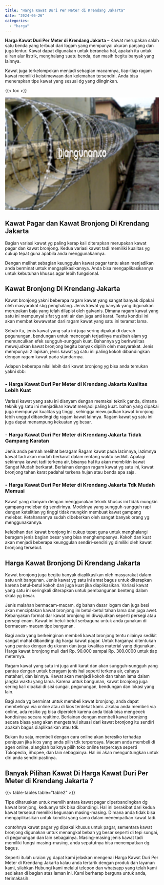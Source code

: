 ```yaml
---
title: "Harga Kawat Duri Per Meter di Krendang Jakarta"
date: "2024-05-26"
categories: 
  - "harga"
---
```


**Harga Kawat Duri Per Meter di Krendang Jakarta** – Kawat merupakan salah satu benda yang terbuat dari logam yang mempunyai ukuran panjang dan juga lentur. Kawat dapat digunakan untuk beraneka hal, apakah itu untuk aliran alur listrik, menghalang suatu benda, dan masih begitu banyak yang lainnya.

Kawat juga terkelompokan menjadi sebagian macamnya, tiap-tiap ragam kawat memiliki keistimewaan dan kelemahan tersendiri. Anda bisa menerapkan tipe kawat yang sesuai dg yang diinginkan.

{{< toc >}}

![Harga Kawat Duri Per Meter di Krendang Jakarta](/images/jual-kawat-murah49.png)

## Kawat Pagar dan Kawat Bronjong Di Krendang Jakarta

Bagian variasi kawat yg paling kerap kali diterapkan merupakan kawat pagar dan kawat bronjong. Kedua variasi kawat tadi memiliki kualitas yg cukup tepat guna apabila anda menggunakannya.

Dengan melihat sebagian keunggulan kawat pagar tentu akan menjadikan anda berminat untuk mengaplikasikannya. Anda bisa mengaplikasikannya untuk kebutuhan khusus agar lebih fungsional.

## Kawat Bronjong Di Krendang Jakarta

Kawat bronjong yakni beberapa ragam kawat yang sangat banyak dipakai oleh masyarakat sbg penghalang. Jenis kawat yg banyak yang digunakan merupakan baja yang telah dilapisi oleh galvanis. Dimana ragam kawat yang satu ini mempunyai sifat yg anti air dan juga anti karat. Tentu kondisi ini akan membat kewawetan dari ragam kawat yang satu ini teramat lama.

Sebab itu, jenis kawat yang satu ini juga sering dipakai di daerah pegunungan, bendungan untuk mencegah terjadinya musibah alam yg memunculkan efek sungguh-sungguh kuat. Bahannya yg berkwalitas mewujudkan kawat bronjong begitu banyak dipilih oleh masyarakat. Jenis mempunyai 2 lapisan, jenis kawat yg satu ini paling kokoh dibandingkan dengan ragam kawat pada standarnya.

Adapun beberapa nilai lebih dari kawat bronjong yg bisa anda temukan yakni sbb:

### \- Harga Kawat Duri Per Meter di Krendang Jakarta Kualitas Lebih Kuat

Variasi kawat yang satu ini dianyam dengan memakai teknik ganda, dimana teknik yg satu ini menjadikan kawat menjadi paling kuat. bahan yang dipakai juga mempunyai kualitas yg tinggi, sehingga mewujudkan kawat bronjong lebih unggul dibandingi dg ragam kawat lainnya. Ragam kawat yg satu ini juga dapat menampung kekuatan yg besar.

### \- Harga Kawat Duri Per Meter di Krendang Jakarta Tidak Gampang Karatan

Jenis anda pernah melihat beragam Ragam kawat pada lazimnya, lazimnya kawat tadi akan mudah berkarat dalam rentang waktu sedikit. Apalagi sekiranya kawat tadi terkena air, bisanya hal itu akan membikin kawat Sangat Mudah berkarat. Berlainan dengan ragam kawat yg satu ini, kawat bronjong tahan karat padahal terkena hujan atau benda apa saja.

### \- Harga Kawat Duri Per Meter di Krendang Jakarta Tdk Mudah Memuai

Kawat yang dianyam dengan menggunakan teknik khusus ini tidak mungkin gampang melebar dg sendirinya. Modelnya yang sungguh-sungguh rapi dengan ketelitian yg tinggi tidak mungkin membuat kawat gampang melebar. Ketahanannya sudah dibeberkan oleh sangat banyak orang yg menggunakannya.

kelebihan dari kawat bronjong ini cukup tepat guna untuk menghalangi beragam jenis bagian besar yang bisa menghempasnya. Kokoh dan kuat akan menjadi beberapa keunggulan sendiri-sendiri yg dimiliki oleh kawat bronjong tersebut.

## Harga Kawat Bronjong Di Krendang Jakarta

Kawat bronjong juga begitu banyak diaplikasikan oleh masyarakat dalam satu unit bangunan. Jenis kawat yg satu ini amat bagus untuk diterapkan karena betul-betul kokoh dan juga kuat jika diaplikasikan. Variasi kawat yang satu ini seringkali diterapkan untuk pembangunan benteng dalam skala yg besar.

Jenis malahan bermacam-macam, dg bahan dasar logam dan juga besi akan menciptakan kawat bronjong ini betul-betul tahan lama dan juga awet. Kebanyakan format dar kawat bronjong ini diwujudkan seperti persegi atau persegi enam. Kawat ini betul-betul serbaguna untuk anda gunakan di bermacam-macam tipe bangunan.

Bagi anda yang berkeinginan membeli kawat bronjong tentu nilainya sedikit sangat mahal dibandingi dg harga kawat pagar. Untuk harganya ditentukan yang pantas dengan dg ukuran dan juga kwalitas material yang digunakan. Harga kawat bronjong muli dari Rp. 90.000 sampai Rp. 300.0000 untuk tiap meternya.

Ragam kawat yang satu ini juga anti karat dan akan sungguh-sungguh yang pantas dengan untuk beragam jenis hal seperti terkena air, cahaya matahari, dan lainnya. Kawat akan menjadi kokoh dan tahan lama dalam jangka waktu yang lama. Karena untuk bangunan, kawat bronjong juga sering kali dipakai di sisi sungai, pegunungan, bendungan dan lokasi yang lain.

Bagi anda yg berminat untuk membeli kawat bronjong, anda dapat membelinya via online atau di kios terdekat kami. Jikalau anda membeli via online, ada resiko yg bisa diperoleh karena anda tidak bisa mengecek kondisinya secara realtime. Berlainan dengan membeli kawat bronjong secara biasa yang akan mengetahui situasi dari kawat bronjong itu sendiri apakah bagus diaplikasikan atau tdk.

Bukan itu saja, membeli dengan cara online akan beresiko terhadap penipuan jika kios yang anda pilih tdk terpercaya. Macam anda membeli di agen online, alangkah baiknya pilih toko online terpercaya seperti Tokopedia, Shopee, dan lain sebagainya. Hal ini akan menguntungkan untuk diri anda sendiri pastinya.

## Banyak Pilihan Kawat Di Harga Kawat Duri Per Meter di Krendang Jakarta ?

{{< table-tables table="table2" >}}

Tipe diharuskan untuk memlih antara kawat pagar diperbandingkan dg kawat bronjong, keduanya tdk bisa dibandingi. Hal ini berakibat dari kedua kawat tersebut memiliki kegunaan masing-masing. Dimana anda tidak bisa mengaplikasikan untuk kondisi yang sama dalam menempatkan kawat tadi.

contohnya kawat pagar yg dipakai khusus untuk pagar, sementara kawat bronjong digunakan untuk menangkal beban yg besar seperti di tepi sungai, di pegunungan dan lain sebagainya. Masing-masing jenis kawat tadi memiliki fungsi masing-masing, anda sepatutnya bisa menempatkan dg bagus.

Seperti itulah uraian yg dapat kami jelaskan mengenai Harga Kawat Duri Per Meter di Krendang Jakarta kalau anda tertarik dengan produk dan layanan kami, silahkan Hubungi kami melalui telepon dan whatsapp yang telah kami sediakan di bagian atas laman ini. Kami berharap berguna untuk anda, terimakasih.
